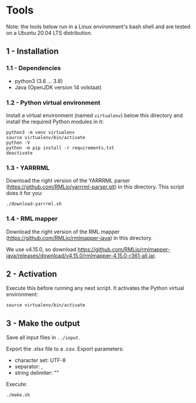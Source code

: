 # Tools

Note: the tools below run in a Linux environment's bash shell and are tested on a Ubuntu 20.04 LTS distribution.

## 1 - Installation

### 1.1 - Dependencies
* python3 (3.6 ... 3.8)
* Java (OpenJDK version 14 volstaat)

### 1.2 - Python virtual environment
Install a virtual environment (named `virtualenv`) below this directory and install the required Python modules in it:
```shell
python3 -m venv virtualenv
source virtualenv/bin/activate
python -V
python -m pip install -r requirements.txt 
deactivate
```

### 1.3 - YARRRML
Download the right version of the YARRRML parser (https://github.com/RMLio/yarrrml-parser.git) in this directory.
This script does it for you:
```shell
./download-yarrrml.sh
```

### 1.4 - RML mapper
Download the right version of the RML mapper (https://github.com/RMLio/rmlmapper-java) in this directory.

We use v4.15.0, so download https://github.com/RMLio/rmlmapper-java/releases/download/v4.15.0/rmlmapper-4.15.0-r361-all.jar.

## 2 - Activation
Execute this before running any next script. It activates the Python virtual environment:
```shell
source virtualenv/bin/activate
```

## 3 - Make the output
Save all input files in `../input`.

Export the .xlsx file to a .csv. Export parameters:
- character set: UTF-8
- separator: ,
- string delimiter: ""

Execute:
```shell
./make.sh
```
